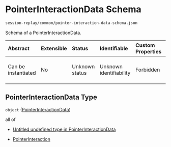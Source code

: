 # PointerInteractionData Schema

```txt
session-replay/common/pointer-interaction-data-schema.json
```

Schema of a PointerInteractionData.

| Abstract            | Extensible | Status         | Identifiable            | Custom Properties | Additional Properties | Access Restrictions | Defined In                                                                                                                       |
| :------------------ | :--------- | :------------- | :---------------------- | :---------------- | :-------------------- | :------------------ | :------------------------------------------------------------------------------------------------------------------------------- |
| Can be instantiated | No         | Unknown status | Unknown identifiability | Forbidden         | Allowed               | none                | [pointer-interaction-data-schema.json](../out/session-replay/common/pointer-interaction-data-schema.json "open original schema") |

## PointerInteractionData Type

`object` ([PointerInteractionData](pointer-interaction-data-schema.md))

all of

* [Untitled undefined type in PointerInteractionData](pointer-interaction-data-schema-allof-0.md "check type definition")

* [PointerInteraction](pointer-interaction-schema.md "check type definition")
